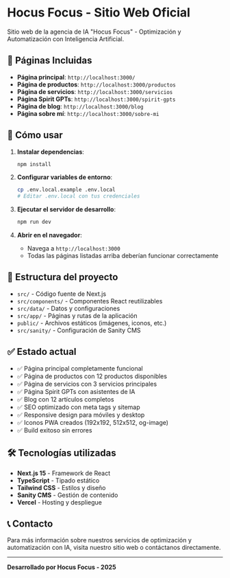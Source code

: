 # Hocus Focus - Sitio Web Oficial

Sitio web de la agencia de IA "Hocus Focus" - Optimización y Automatización con Inteligencia Artificial.

## 🎯 Páginas Incluidas

- **Página principal**: `http://localhost:3000/`
- **Página de productos**: `http://localhost:3000/productos`
- **Página de servicios**: `http://localhost:3000/servicios`
- **Página Spirit GPTs**: `http://localhost:3000/spirit-gpts`
- **Página de blog**: `http://localhost:3000/blog`
- **Página sobre mí**: `http://localhost:3000/sobre-mi`

## 🚀 Cómo usar

1. **Instalar dependencias**:
   ```bash
   npm install
   ```

2. **Configurar variables de entorno**:
   ```bash
   cp .env.local.example .env.local
   # Editar .env.local con tus credenciales
   ```

3. **Ejecutar el servidor de desarrollo**:
   ```bash
   npm run dev
   ```

4. **Abrir en el navegador**:
   - Navega a `http://localhost:3000`
   - Todas las páginas listadas arriba deberían funcionar correctamente

## 📁 Estructura del proyecto

- `src/` - Código fuente de Next.js
- `src/components/` - Componentes React reutilizables
- `src/data/` - Datos y configuraciones
- `src/app/` - Páginas y rutas de la aplicación
- `public/` - Archivos estáticos (imágenes, iconos, etc.)
- `src/sanity/` - Configuración de Sanity CMS

## ✅ Estado actual

- ✅ Página principal completamente funcional
- ✅ Página de productos con 12 productos disponibles
- ✅ Página de servicios con 3 servicios principales
- ✅ Página Spirit GPTs con asistentes de IA
- ✅ Blog con 12 artículos completos
- ✅ SEO optimizado con meta tags y sitemap
- ✅ Responsive design para móviles y desktop
- ✅ Iconos PWA creados (192x192, 512x512, og-image)
- ✅ Build exitoso sin errores

## 🛠 Tecnologías utilizadas

- **Next.js 15** - Framework de React
- **TypeScript** - Tipado estático
- **Tailwind CSS** - Estilos y diseño
- **Sanity CMS** - Gestión de contenido
- **Vercel** - Hosting y despliegue

## 📞 Contacto

Para más información sobre nuestros servicios de optimización y automatización con IA, visita nuestro sitio web o contáctanos directamente.

---

**Desarrollado por Hocus Focus - 2025**